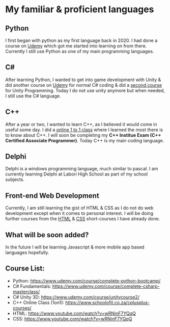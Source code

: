 # My familiar & proficient languages

## Python
I first began with python as my first language back in 2020. I had done a course on [Udemy](https://www.udemy.com/course/complete-python-bootcamp/) which got me started into learning on from there. Currently I still use Python as one of my main programming languages. 

## C#
After learning Python, I wanted to get into game development with Unity & did another course on [Udemy](https://www.udemy.com/course/complete-csharp-masterclass/) for normal C# coding & did a [second course](https://www.udemy.com/course/unitycourse2/) for Unity Programming. Today I do not use unity anymore but when needed, I still use the C# language.

## C++
After a year or two, I wanted to learn C++, as I believed it would come in useful some day. I did a [online 1 to 1 class](https://www.schoolofit.co.za/cplusplus-courses/) where I learned the most there is to know about C++. I will soon be completing my __C++ Institue Exam (C++ Certified Associate Programmer)__. Today C++ is my main coding language.

## Delphi
Delphi is a windows programming language, much similar to pascal. I am currently learning Delphi at Labori High School as part of my school subjects.

## Front-end Web Development
Currently, I am still learning the gist of HTML & CSS as I do not do web development except when it comes to personal interest. I will be doing further courses from the [HTML](https://www.youtube.com/watch?v=HD13eq_Pmp8) & [CSS](https://www.youtube.com/watch?v=wRNinF7YQqQ) short-courses I have already done.

## What will be soon added?
In the future I will be learning Javascript & more mobile app based languages hopefully.

## Course List:
+ Python: https://www.udemy.com/course/complete-python-bootcamp/
+ C# Fundamentals: https://www.udemy.com/course/complete-csharp-masterclass/
+ C# Unity 3D: https://www.udemy.com/course/unitycourse2/
+ C++ Online Class (1on1): https://www.schoolofit.co.za/cplusplus-courses/
+ HTML: https://www.youtube.com/watch?v=wRNinF7YQqQ
+ CSS: https://www.youtube.com/watch?v=wRNinF7YQqQ
